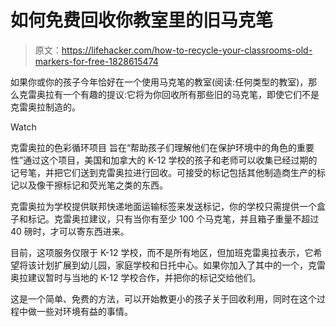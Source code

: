 # 如何免费回收你教室里的旧马克笔

> 原文：<https://lifehacker.com/how-to-recycle-your-classrooms-old-markers-for-free-1828615474>

如果你或你的孩子今年恰好在一个使用马克笔的教室(阅读:任何类型的教室)，那么克雷奥拉有一个有趣的提议:它将为你回收所有那些旧的马克笔，即使它们不是克雷奥拉制造的。

Watch

克雷奥拉的色彩循环项目 旨在“帮助孩子们理解他们在保护环境中的角色的重要性”通过这个项目，美国和加拿大的 K-12 学校的孩子和老师可以收集已经过期的记号笔，并把它们送到克雷奥拉进行回收。可接受的标记包括其他制造商生产的标记以及像干擦标记和荧光笔之类的东西。

克雷奥拉为学校提供联邦快递地面运输标签来发送标记，你的学校只需提供一个盒子和标记。克雷奥拉建议，只有当你有至少 100 个马克笔，并且箱子重量不超过 40 磅时，才可以寄东西进来。

目前，这项服务仅限于 K-12 学校，而不是所有地区，但加班克雷奥拉表示，它希望将该计划扩展到幼儿园，家庭学校和日托中心。如果你加入了其中的一个，克雷奥拉建议暂时与当地的 K-12 学校合作，并把你的标记交给他们。

这是一个简单、免费的方法，可以开始教更小的孩子关于回收利用，同时在这个过程中做一些对环境有益的事情。